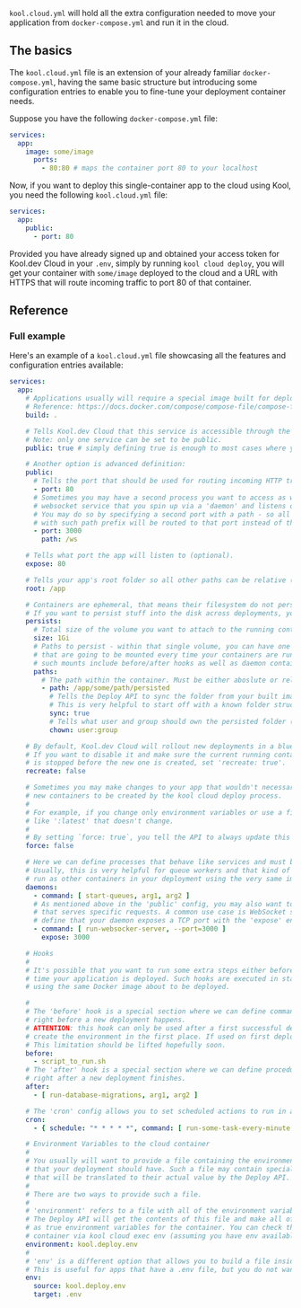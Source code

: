 `kool.cloud.yml` will hold all the extra configuration needed to move your application from `docker-compose.yml` and run it in the cloud.

## The basics

The `kool.cloud.yml` file is an extension of your already familiar `docker-compose.yml`, having the same basic structure but introducing some configuration entries to enable you to fine-tune your deployment container needs.

Suppose you have the following `docker-compose.yml` file:

```yaml
services:
  app:
    image: some/image
      ports:
        - 80:80 # maps the container port 80 to your localhost
```

Now, if you want to deploy this single-container app to the cloud using Kool, you need the following `kool.cloud.yml` file:

```yaml
services:
  app:
    public:
      - port: 80
```

Provided you have already signed up and obtained your access token for Kool.dev Cloud in your `.env`, simply by running `kool cloud deploy`, you will get your container with `some/image` deployed to the cloud and a URL with HTTPS that will route incoming traffic to port 80 of that container.

## Reference

### Full example

Here's an example of a `kool.cloud.yml` file showcasing all the features and configuration entries available:

```yaml
services:
  app:
    # Applications usually will require a special image built for deployment.
    # Reference: https://docs.docker.com/compose/compose-file/compose-file-v3/#build
    build: .

    # Tells Kool.dev Cloud that this service is accessible through the deployment URL.
    # Note: only one service can be set to be public.
    public: true # simply defining true is enough to most cases where your `expose` port will be used for routing incoming HTTP requests.

    # Another option is advanced definition:
    public:
      # Tells the port that should be used for routing incoming HTTP traffic.
      - port: 80
      # Sometimes you may have a second process you want to access as well, i.e. some
      # websocket service that you spin up via a 'daemon' and listens on another port.
      # You may do so by specifying a second port with a path - so all requests starting
      # with such path prefix will be routed to that port instead of the default port above.
      - port: 3000
        path: /ws

    # Tells what port the app will listen to (optional).
    expose: 80

    # Tells your app's root folder so all other paths can be relative (optional).
    root: /app

    # Containers are ephemeral, that means their filesystem do not persist across deployments.
    # If you want to persist stuff into the disk across deployments, you can do so by defining persistent paths here.
    persists:
      # Total size of the volume you want to attach to the running container.
      size: 1Gi
      # Paths to persist - within that single volume, you can have one or more paths
      # that are going to be mounted every time your containers are running. Note that
      # such mounts include before/after hooks as well as daemon containers.
      paths:
        # The path within the container. Must be either aboslute or relative to the 'root' config.
        - path: /app/some/path/persisted
          # Tells the Deploy API to sync the folder from your built image to the persisted storage.
          # This is very helpful to start off with a known folder structure.
          sync: true
          # Tells what user and group should own the persisted folder (only used along the sync: true)
          chown: user:group

    # By default, Kool.dev Cloud will rollout new deployments in a blue-green fashion.
    # If you want to disable it and make sure the current running container
    # is stopped before the new one is created, set 'recreate: true'.
    recreate: false

    # Sometimes you may make changes to your app that wouldn't necessarily trigger
    # new containers to be created by the kool cloud deploy process.
    #
    # For example, if you change only environment variables or use a fixed image tag
    # like ':latest' that doesn't change.
    #
    # By setting `force: true`, you tell the API to always update this service.
    force: false

    # Here we can define processes that behave like services and must be run in the cloud only.
    # Usually, this is very helpful for queue workers and that kind of stuff. The processes will
    # run as other containers in your deployment using the very same image as the main service.
    daemons:
      - command: [ start-queues, arg1, arg2 ]
      # As mentioned above in the 'public' config, you may also want to have a daemon
      # that serves specific requests. A common use case is WebSocket services. You can
      # define that your daemon exposes a TCP port with the 'expose' entry.
      - command: [ run-websocker-server, --port=3000 ]
        expose: 3000

    # Hooks
    #
    # It's possible that you want to run some extra steps either before or after every
    # time your application is deployed. Such hooks are executed in standalone containers
    # using the same Docker image about to be deployed.

    #
    # The 'before' hook is a special section where we can define commands to be executed
    # right before a new deployment happens.
    # ATTENTION: this hook can only be used after a first successful deploy happened to
    # create the environment in the first place. If used on first deploy, will halt the deploy.
    # This limitation should be lifted hopefully soon.
    before:
      - script_to_run.sh
    # The 'after' hook is a special section where we can define procedures to be executed
    # right after a new deployment finishes.
    after:
      - [ run-database-migrations, arg1, arg2 ]

    # The 'cron' config allows you to set scheduled actions to run in a Cron job fashion.
    cron:
      - { schedule: "* * * * *", command: [ run-some-task-every-minute ] }

    # Environment Variables to the cloud container
    #
    # You usually will want to provide a file containing the environment variables
    # that your deployment should have. Such a file may contain special Kool variables
    # that will be translated to their actual value by the Deploy API.
    #
    # There are two ways to provide such a file.
    #
    # 'environment' refers to a file with all of the environment variables available.
    # The Deploy API will get the contents of this file and make all of them available
    # as true environment variables for the container. You can check them in your deployed
    # container via kool cloud exec env (assuming you have env available).
    environment: kool.deploy.env
    #
    # 'env' is a different option that allows you to build a file inside your running container.
    # This is useful for apps that have a .env file, but you do not want to have that built into your app Docker image.
    env:
      source: kool.deploy.env
      target: .env
```
